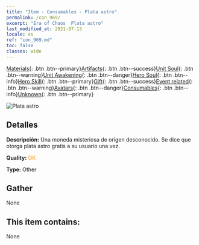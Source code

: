 ```yaml
---
title: "Item - Consumables - Plata astro"
permalink: /con_969/
excerpt: "Era of Chaos  Plata astro"
last_modified_at: 2021-07-13
locale: es
ref: "con_969.md"
toc: false
classes: wide
---
```

 [Materials](/ItemsES/){: .btn .btn--primary}[Artifacts](/ItemsES/Artifacts/){: .btn .btn--success}[Unit Soul](/ItemsES/UnitSoul/){: .btn .btn--warning}[Unit Awakening](/ItemsES/UnitAwakening/){: .btn .btn--danger}[Hero Soul](/ItemsES/HeroSoul/){: .btn .btn--info}[Hero Skill](/ItemsES/HeroSkill/){: .btn .btn--primary}[Gift](/ItemsES/Gift/){: .btn .btn--success}[Event related](/ItemsES/Events/){: .btn .btn--warning}[Avatars](/ItemsES/Avatars/){: .btn .btn--danger}[Consumables](/ItemsES/Consumables/){: .btn .btn--info}[Unknown](/ItemsES/Unknown/){: .btn .btn--primary}

 ![Plata astro](/images/t/artifact_41003.png)

## Detalles
 **Descripción:** Una moneda misteriosa de origen desconocido. Se dice que otorga plata astro gratis a su usuario una vez.

 **Quality:** <span style="color: #FF8C00">OK</span>

 **Type:** Other

## Gather

  None

## This item contains:

  None

